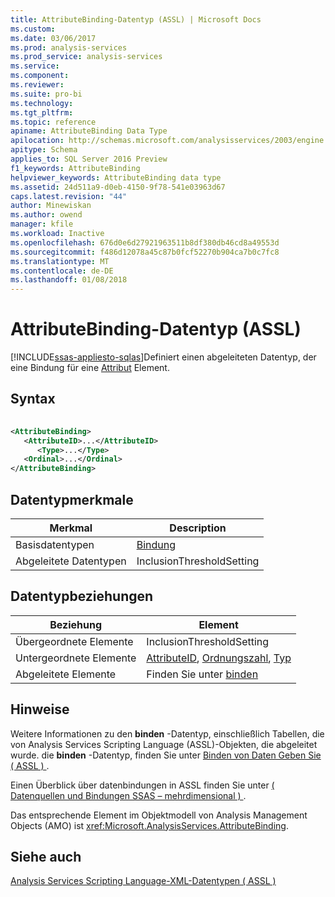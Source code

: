 ```yaml
---
title: AttributeBinding-Datentyp (ASSL) | Microsoft Docs
ms.custom: 
ms.date: 03/06/2017
ms.prod: analysis-services
ms.prod_service: analysis-services
ms.service: 
ms.component: 
ms.reviewer: 
ms.suite: pro-bi
ms.technology: 
ms.tgt_pltfrm: 
ms.topic: reference
apiname: AttributeBinding Data Type
apilocation: http://schemas.microsoft.com/analysisservices/2003/engine
apitype: Schema
applies_to: SQL Server 2016 Preview
f1_keywords: AttributeBinding
helpviewer_keywords: AttributeBinding data type
ms.assetid: 24d511a9-d0eb-4150-9f78-541e03963d67
caps.latest.revision: "44"
author: Minewiskan
ms.author: owend
manager: kfile
ms.workload: Inactive
ms.openlocfilehash: 676d0e6d27921963511b8df380db46cd8a49553d
ms.sourcegitcommit: f486d12078a45c87b0fcf52270b904ca7b0c7fc8
ms.translationtype: MT
ms.contentlocale: de-DE
ms.lasthandoff: 01/08/2018
---
```

# <a name="attributebinding-data-type-assl"></a>AttributeBinding-Datentyp (ASSL)
[!INCLUDE[ssas-appliesto-sqlas](../../../includes/ssas-appliesto-sqlas.md)]Definiert einen abgeleiteten Datentyp, der eine Bindung für eine [Attribut](../../../analysis-services/scripting/objects/attribute-element-assl.md) Element.  
  
## <a name="syntax"></a>Syntax  
  
```xml  
  
<AttributeBinding>  
   <AttributeID>...</AttributeID>  
      <Type>...</Type>  
   <Ordinal>...</Ordinal>  
</AttributeBinding>  
```  
  
## <a name="data-type-characteristics"></a>Datentypmerkmale  
  
|Merkmal|Description|  
|--------------------|-----------------|  
|Basisdatentypen|[Bindung](../../../analysis-services/scripting/data-type/binding-data-type-assl.md)|  
|Abgeleitete Datentypen|InclusionThresholdSetting|  
  
## <a name="data-type-relationships"></a>Datentypbeziehungen  
  
|Beziehung|Element|  
|------------------|-------------|  
|Übergeordnete Elemente|InclusionThresholdSetting|  
|Untergeordnete Elemente|[AttributeID](../../../analysis-services/scripting/properties/attributeid-element-assl.md), [Ordnungszahl](../../../analysis-services/scripting/properties/ordinal-element-assl.md), [Typ](../../../analysis-services/scripting/properties/type-element-binding-assl.md)|  
|Abgeleitete Elemente|Finden Sie unter [binden](../../../analysis-services/scripting/data-type/binding-data-type-assl.md)|  
  
## <a name="remarks"></a>Hinweise  
 Weitere Informationen zu den **binden** -Datentyp, einschließlich Tabellen, die von Analysis Services Scripting Language (ASSL)-Objekten, die abgeleitet wurde. die **binden** -Datentyp, finden Sie unter [Binden von Daten Geben Sie &#40; ASSL &#41; ](../../../analysis-services/scripting/data-type/binding-data-type-assl.md).  
  
 Einen Überblick über datenbindungen in ASSL finden Sie unter [&#40; Datenquellen und Bindungen SSAS – mehrdimensional &#41; ](../../../analysis-services/multidimensional-models/data-sources-and-bindings-ssas-multidimensional.md).  
  
 Das entsprechende Element im Objektmodell von Analysis Management Objects (AMO) ist <xref:Microsoft.AnalysisServices.AttributeBinding>.  
  
## <a name="see-also"></a>Siehe auch  
 [Analysis Services Scripting Language-XML-Datentypen &#40; ASSL &#41;](../../../analysis-services/scripting/data-type/analysis-services-scripting-language-xml-data-types-assl.md)  
  
  
